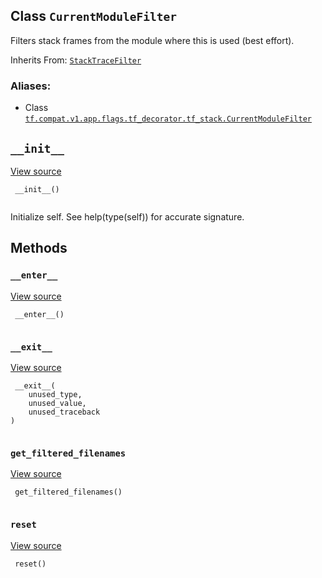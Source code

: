 

## Class  `CurrentModuleFilter` 
Filters stack frames from the module where this is used (best effort).

Inherits From: [ `StackTraceFilter` ](https://tensorflow.google.cn/api_docs/python/tf/compat/v1/flags/tf_decorator/tf_stack/StackTraceFilter)



### Aliases:

- Class [ `tf.compat.v1.app.flags.tf_decorator.tf_stack.CurrentModuleFilter` ](/api_docs/python/tf/compat/v1/flags/tf_decorator/tf_stack/CurrentModuleFilter)



##  `__init__` 
[View source](https://github.com/tensorflow/tensorflow/blob/r2.0/tensorflow/python/util/tf_stack.py#L111-L127)



```
 __init__()
 
```

Initialize self.  See help(type(self)) for accurate signature.



## Methods


###  `__enter__` 
[View source](https://github.com/tensorflow/tensorflow/blob/r2.0/tensorflow/python/util/tf_stack.py#L59-L75)



```
 __enter__()
 
```



###  `__exit__` 
[View source](https://github.com/tensorflow/tensorflow/blob/r2.0/tensorflow/python/util/tf_stack.py#L77-L79)



```
 __exit__(
    unused_type,
    unused_value,
    unused_traceback
)
 
```



###  `get_filtered_filenames` 
[View source](https://github.com/tensorflow/tensorflow/blob/r2.0/tensorflow/python/util/tf_stack.py#L129-L134)



```
 get_filtered_filenames()
 
```



###  `reset` 
[View source](https://github.com/tensorflow/tensorflow/blob/r2.0/tensorflow/python/util/tf_stack.py#L101-L102)



```
 reset()
 
```


